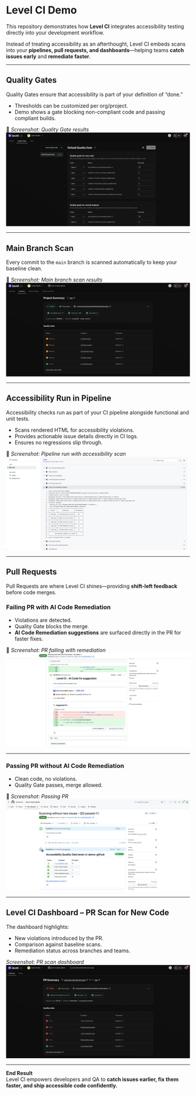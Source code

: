# Level CI Demo

This repository demonstrates how **Level CI** integrates accessibility testing directly into your development workflow.  

Instead of treating accessibility as an afterthought, Level CI embeds scans into your **pipelines, pull requests, and dashboards**—helping teams **catch issues early** and **remediate faster**.

---

## Quality Gates
Quality Gates ensure that accessibility is part of your definition of “done.”  

- Thresholds can be customized per org/project.  
- Demo shows a gate blocking non-compliant code and passing compliant builds.  

📸 *Screenshot: Quality Gate results*  
![Quality Gate Screenshot](./screenshots/quality-gate.png)

---

## Main Branch Scan
Every commit to the `main` branch is scanned automatically to keep your baseline clean.  

📸 *Screenshot: Main branch scan results*  
![Main Branch Scan](./screenshots/main-branch-scan.png)

---

## Accessibility Run in Pipeline
Accessibility checks run as part of your CI pipeline alongside functional and unit tests.  

- Scans rendered HTML for accessibility violations.  
- Provides actionable issue details directly in CI logs.  
- Ensures no regressions slip through.  

📸 *Screenshot: Pipeline run with accessibility scan*  
![Pipeline Run](./screenshots/pipeline-run.png)

---

## Pull Requests

Pull Requests are where Level CI shines—providing **shift-left feedback** before code merges.  

### Failing PR with AI Code Remediation
- Violations are detected.  
- Quality Gate blocks the merge.  
- **AI Code Remediation suggestions** are surfaced directly in the PR for faster fixes.  

📸 *Screenshot: PR failing with remediation*  
![Failing PR with AI Remediation](./screenshots/pr-fail-ai-remediation.png)

---

### Passing PR without AI Code Remediation
- Clean code, no violations.  
- Quality Gate passes, merge allowed.  

📸 *Screenshot: Passing PR*  
![Passing PR](./screenshots/pr-pass.png)

---

## Level CI Dashboard – PR Scan for New Code
The dashboard highlights:  
- New violations introduced by the PR.  
- Comparison against baseline scans.  
- Remediation status across branches and teams.  

*Screenshot: PR scan dashboard*  
![PR Scan Dashboard](./screenshots/pr-scan-dashboard.png)

---

**End Result**  
Level CI empowers developers and QA to **catch issues earlier, fix them faster, and ship accessible code confidently.**
